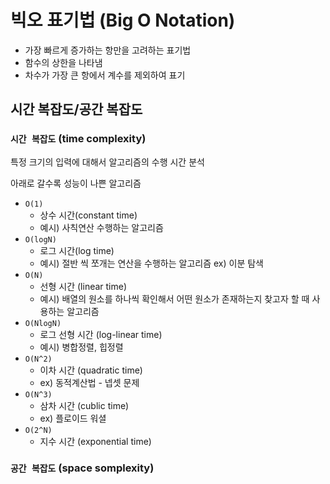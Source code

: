 # 빅오 표기법 (Big O Notation)
* 가장 빠르게 증가하는 항만을 고려하는 표기법
* 함수의 상한을 나타냄
* 차수가 가장 큰 항에서 계수를 제외하여 표기

## 시간 복잡도/공간 복잡도
### `시간 복잡도` (time complexity)
특정 크기의 입력에 대해서 알고리즘의 수행 시간 분석

아래로 갈수록 성능이 나쁜 알고리즘
- `O(1)`
    * 상수 시간(constant time)
    * 예시) 사칙연산 수행하는 알고리즘
- `O(logN)`
    * 로그 시간(log time)
    * 예시) 절반 씩 쪼개는 연산을 수행하는 알고리즘 ex) 이분 탐색
- `O(N)`
    * 선형 시간 (linear time)
    * 예시) 배열의 원소를 하나씩 확인해서 어떤 원소가 존재하는지 찾고자 할 때 사용하는 알고리즘
- `O(NlogN)`
    * 로그 선형 시간 (log-linear time)
    * 예시) 병합정렬, 힙정렬
- `O(N^2)`
    * 이차 시간 (quadratic time)
    * ex) 동적계산법 - 넵셋 문제
- `O(N^3)`
    * 삼차 시간 (cublic time)
    * ex) 플로이드 워셜
- `O(2^N)`
    * 지수 시간 (exponential time)

### `공간 복잡도` (space somplexity)
